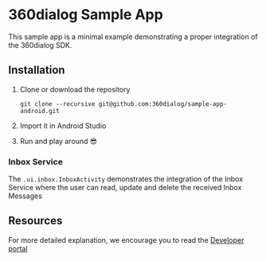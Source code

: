 
# 360dialog Sample App

This sample app is a minimal example demonstrating a proper integration of the 360dialog SDK. 

## Installation

1. Clone or download the repository

    ```
    git clone --recursive git@github.com:360dialog/sample-app-android.git
    ```

2. Import it in Android Studio 

3. Run and play around 😎


### Inbox Service

The `.ui.inbox.InboxActivity` demonstrates the integration of the Inbox Service where the user can read, update and delete the received Inbox Messages
 
## Resources

For more detailed explanation, we encourage you to read the [Developer portal](https://developer.360dialog.io/mobile/android/sdk_setup.html)

